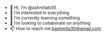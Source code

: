 - 👋 Hi, I’m @ashmitab30
- 👀 I’m interested in everything
- 🌱 I’m currently learning something
- 💞️ I’m looking to collaborate on anything
- 📫 How to reach me bashmita30@gmail.com


<!---
ashmitab30/ashmitab30 is a ✨ special ✨ repository because its `README.md` (this file) appears on your GitHub profile.
You can click the Preview link to take a look at your changes.
--->
